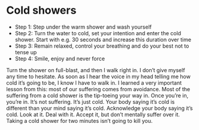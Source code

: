 # Cold showers
- Step 1: Step under the warm shower and wash yourself
- Step 2: Turn the water to cold, set your intention and enter the cold shower. Start with e.g. 30 seconds and increase this duration over time
- Step 3: Remain relaxed, control your breathing and do your best not to tense up
- Step 4: Smile, enjoy and never force

Turn the shower on full-blast, and then I walk right in. I don’t give myself any time to hesitate. As soon as I hear the voice in my head telling me how cold it’s going to be, I know I have to walk in. I learned a very important lesson from this: most of our suffering comes from avoidance. Most of the suffering from a cold shower is the tip-toeing your way in. Once you’re in, you’re in. It’s not suffering. It’s just cold. Your body saying it’s cold is different than your mind saying it’s cold. Acknowledge your body saying it’s cold. Look at it. Deal with it. Accept it, but don’t mentally suffer over it. Taking a cold shower for two minutes isn’t going to kill you.
